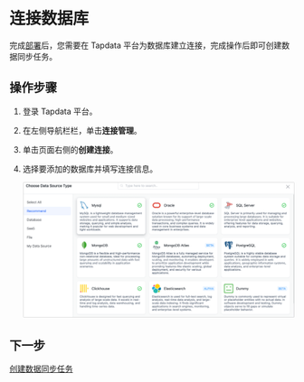 # 连接数据库

完成[部署](install/README.md)后，您需要在 Tapdata 平台为数据库建立连接，完成操作后即可创建数据同步任务。



## 操作步骤

1. 登录 Tapdata 平台。

2. 在左侧导航栏栏，单击**连接管理**。

3. 单击页面右侧的**创建连接**。

4. 选择要添加的数据库并填写连接信息。

   ![](../images/connect_database_demo.png)



## 下一步

[创建数据同步任务](create-task.md)
